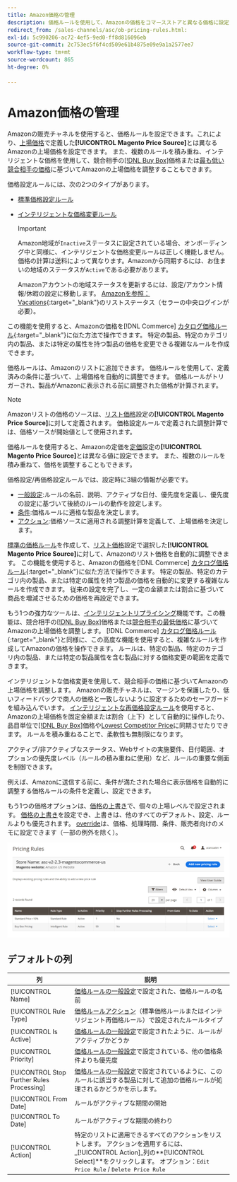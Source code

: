 ```yaml
---
title: Amazon価格の管理
description: 価格ルールを使用して、Amazonの価格をコマースストアと異なる価格に設定できます。
redirect_from: /sales-channels/asc/ob-pricing-rules.html: 
exl-id: 5c990206-ac72-4ef5-9ed0-ff8d816096eb
source-git-commit: 2c753ec5f6f4cd509e61b4875e09e9a1a2577ee7
workflow-type: tm+mt
source-wordcount: 865
ht-degree: 0%

---
```


# Amazon価格の管理

Amazonの販売チャネルを使用すると、価格ルールを設定できます。これにより、[上場価格](./listing-price.md)で定義した&#x200B;**[!UICONTROL Magento Price Source]**&#x200B;とは異なるAmazonの上場価格を設定できます。 また、複数のルールを積み重ね、インテリジェントな価格を使用して、競合相手の[[!DNL Buy Box]](./buy-box-competitor-pricing.md)価格または[最も低い競合相手の価格](./lowest-competitor-pricing.md)に基づいてAmazonの上場価格を調整することもできます。

価格設定ルールには、次の2つのタイプがあります。

- [標準価格設定ルール](./standard-price-rules.md)
- [インテリジェントな価格変更ルール](./intelligent-repricing-rules.md)

   >[!IMPORTANT]
   >
   >Amazon地域が`Inactive`ステータスに設定されている場合、オンボーディング中と同様に、インテリジェントな価格変更ルールは正しく機能しません。 価格の計算は送料によって異なります。Amazonから同期するには、お住まいの地域のステータスが`Active`である必要があります。
   >
   >Amazonアカウントの地域ステータスを更新するには、設定/アカウント情報/休暇の設定に移動します。 [Amazonを参照：Vacations](https://sellercentral.amazon.com/gp/help/help.html?itemID=200135620){:target=&quot;_blank&quot;}のリストステータス（セラーの中央ログインが必要）。

この機能を使用すると、Amazonの価格を[!DNL Commerce] [カタログ価格ルール](https://docs.magento.com/user-guide/catalog/pricing.html){:target=&quot;_blank&quot;}に似た方法で操作できます。 特定の製品、特定のカテゴリ内の製品、または特定の属性を持つ製品の価格を変更できる複雑なルールを作成できます。

価格ルールは、Amazonのリストに追加できます。 価格ルールを使用して、定義済みの条件に基づいて、上場価格を自動的に調整できます。 価格ルールがトリガーされ、製品がAmazonに表示される前に調整された価格が計算されます。

>[!NOTE]
>
>Amazonリストの価格のソースは、[リスト価格](./listing-price.md)設定の&#x200B;**[!UICONTROL Magento Price Source]**&#x200B;に対して定義されます。 価格設定ルールで定義された調整計算では、価格ソースが開始値として使用されます。

価格ルールを使用すると、Amazonの定価を[定価](./listing-price.md)設定の&#x200B;**[!UICONTROL Magento Price Source]**&#x200B;とは異なる値に設定できます。 また、複数のルールを積み重ねて、価格を調整することもできます。

価格設定/再価格設定ルールでは、設定時に3組の情報が必要です。

- [一般設定](./pricing-rule-general-settings.md):ルールの名前、説明、アクティブな日付、優先度を定義し、優先度の設定に基づいて後続のルールの動作を設定します。
- [条件](./pricing-rule-conditions.md):価格ルールに適格な製品を決定します。
- [アクション](./pricing-rule-actions.md):価格ソースに適用される調整計算を定義して、上場価格を決定します。

[標準の価格ルール](./standard-price-rules.md)を作成して、[リスト価格](./listing-price.md)設定で選択した&#x200B;**[!UICONTROL Magento Price Source]**&#x200B;に対して、Amazonのリスト価格を自動的に調整できます。 この機能を使用すると、Amazonの価格を[!DNL Commerce] [カタログ価格ルール](https://docs.magento.com/user-guide/marketing/price-rules-catalog.html){:target=&quot;_blank&quot;}に似た方法で操作できます。 特定の製品、特定のカテゴリ内の製品、または特定の属性を持つ製品の価格を自動的に変更する複雑なルールを作成できます。 従来の設定を完了し、一定の金額または割合に基づいて商品を増減させるための価格を再設定できます。

もう1つの強力なツールは、[インテリジェントリプライシング](./intelligent-repricing-rules.md)機能です。この機能は、競合相手の[[!DNL Buy Box]](./buy-box-competitor-pricing.md)価格または[競合相手の最低価格](./lowest-competitor-pricing.md)に基づいてAmazonの上場価格を調整します。 [!DNL Commerce] [カタログ価格ルール](https://docs.magento.com/user-guide/marketing/price-rules-catalog.html){:target=&quot;_blank&quot;}と同様に、この高度な機能を使用すると、複雑なルールを作成してAmazonの価格を操作できます。 ルールは、特定の製品、特定のカテゴリ内の製品、または特定の製品属性を含む製品に対する価格変更の範囲を定義できます。

インテリジェントな価格変更を使用して、競合相手の価格に基づいてAmazonの上場価格を調整します。 Amazonの販売チャネルは、マージンを保護したり、低いフィードバックで商人の価格と一致しないように設定するためのセーフガードを組み込んでいます。 [インテリジェントな再価格設定ルール](./intelligent-repricing-rules.md)を使用すると、Amazonの上場価格を固定金額または割合（上下）として自動的に操作したり、品目単位で[[!DNL Buy Box]](./buy-box-competitor-pricing.md)価格や[Lowest Competitor Price](./lowest-competitor-pricing.md)に同期させたりできます。 ルールを積み重ねることで、柔軟性も無制限になります。

アクティブ/非アクティブなステータス、Webサイトの実施要件、日付範囲、オプションの優先度レベル（ルールの積み重ねに使用）など、ルールの重要な側面を制御できます。

例えば、Amazonに送信する前に、条件が満たされた場合に表示価格を自動的に調整する価格ルールの条件を定義し、設定できます。

もう1つの価格オプションは、[価格の上書き](./overrides.md)で、個々の上場レベルで設定されます。 [価格の上書き](./overrides.md)を設定でき、上書きは、他のすべてのデフォルト、設定、ルールよりも優先されます。 [override](./overrides.md)は、価格、処理時間、条件、販売者向けのメモに設定できます（一部の例外を除く）。

![価格ルール](assets/amazon-pricing-rules.png)

## デフォルトの列

| 列 | 説明 |
|---|---|
| [!UICONTROL Name] | [価格ルールの一般設定](./pricing-rule-general-settings.md)で設定された、価格ルールの名前 |
| [!UICONTROL Rule Type] | [価格ルールアクション](./pricing-rule-actions.md)（標準価格ルールまたはインテリジェント再価格ルール）で設定されたルールタイプ |
| [!UICONTROL Is Active] | [価格ルールの一般設定](./pricing-rule-general-settings.md)で設定されたように、ルールがアクティブかどうか |
| [!UICONTROL Priority] | [価格ルールの一般設定](./pricing-rule-general-settings.md)で設定されている、他の価格条件よりも優先度 |
| [!UICONTROL Stop Further Rules Processing] | [価格ルールの一般設定](./pricing-rule-general-settings.md)で設定されているように、このルールに該当する製品に対して追加の価格ルールが処理されるかどうかを示します。 |
| [!UICONTROL From Date] | ルールがアクティブな期間の開始 |
| [!UICONTROL To Date] | ルールがアクティブな期間の終わり |
| [!UICONTROL Action] | 特定のリストに適用できるすべてのアクションをリストします。 アクションを適用するには、_[!UICONTROL Action]_列の&#x200B;**[!UICONTROL Select]**をクリックします。 オプション：`Edit Price Rule` / `Delete Price Rule` |

